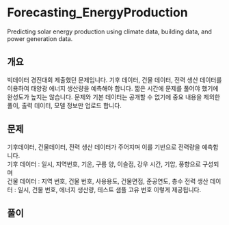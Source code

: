 # Forecasting_EnergyProduction
Predicting solar energy production using climate data, building data, and power generation data.

## 개요
빅데이터 경진대회 제출했던 문제입니다. 기후 데이터, 건물 데이터, 전력 생산 데이터를 이용하여 태양광 에너지 생산량을 예측해야 합니다. 짧은 시간에 문제를 풀어야 했기에 완성도가 높지는 않습니다. 문제와 기본 데이터는 공개할 수 없기에 중요 내용을 제외한 풀이, 출력 데이터, 모델 정보만 업로드 합니다.

## 문제
기후데이터, 건물데이터, 전력 생산 데이터가 주어지며 이를 기반으로 전력량을 예측합니다.<br>
기후 데이터 : 일시, 지역번호, 기온, 구름 양, 이슬점, 강우 시간, 기압, 풍향으로 구성되며 <br>
건물 데이터 : 지역 번호, 건물 번호, 사용용도, 건물면접, 준공연도, 층수
전력 생산 데이터 : 일시, 건물 번호, 에너지 생산량, 테스트 샘플 고유 번호
이렇게 제공됩니다.

## 풀이
